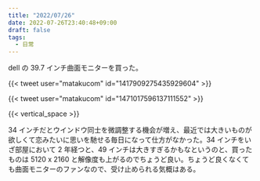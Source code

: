 ```yaml
---
title: "2022/07/26"
date: 2022-07-26T23:40:48+09:00
draft: false
tags:
  - 日常
---
```


dell の 39.7 インチ曲面モニターを買った。

{{< tweet user="matakucom" id="1417909275435929604" >}}

{{< tweet user="matakucom" id="1471017596137111552" >}}  

{{< vertical_space >}}

34 インチだとウインドウ同士を微調整する機会が増え、最近では大きいものが欲しくて恋みたいに思いを馳せる毎日になって仕方がなかった。34 インチをいざ部屋において 2 年経つと、49 インチは大きすぎるかもなというのと、買ったものは 5120 x 2160 と解像度も上がるのでちょうど良い。ちょうど良くなくても曲面モニターのファンなので、受け止められる気概はある。
